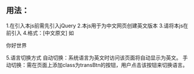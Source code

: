 ## 用法：
1.在引入本js前需先引入jQuery
2.本js用于为中文网页创建英文版本
3.请将本js在</body>前引入
4.格式：<element en="[英语内容]">[中文原文]</element>
如 <p en="helloworld">你好世界</p>
5.语言切换方式
自动切换：系统语言为英文时访问该页面将自动显示为英文。
手动切换：需在页面上添加class为transBtn的按钮，用户点击该按钮来切换语言。